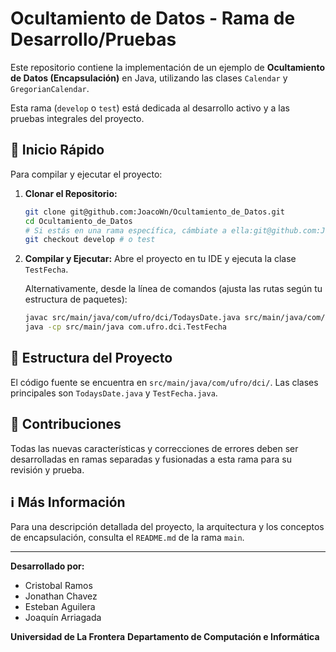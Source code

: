 # Ocultamiento de Datos - Rama de Desarrollo/Pruebas

Este repositorio contiene la implementación de un ejemplo de **Ocultamiento de Datos (Encapsulación)** en Java, utilizando las clases `Calendar` y `GregorianCalendar`.

Esta rama (`develop` o `test`) está dedicada al desarrollo activo y a las pruebas integrales del proyecto.

## 🚀 Inicio Rápido

Para compilar y ejecutar el proyecto:

1.  **Clonar el Repositorio:**
    ```bash
    git clone git@github.com:JoacoWn/Ocultamiento_de_Datos.git
    cd Ocultamiento_de_Datos
    # Si estás en una rama específica, cámbiate a ella:git@github.com:JoacoWn/Ocultamiento_de_Datos.git
    git checkout develop # o test
    ```
2.  **Compilar y Ejecutar:**
    Abre el proyecto en tu IDE y ejecuta la clase `TestFecha`.

    Alternativamente, desde la línea de comandos (ajusta las rutas según tu estructura de paquetes):
    ```bash
    javac src/main/java/com/ufro/dci/TodaysDate.java src/main/java/com/ufro/dci/TestFecha.java
    java -cp src/main/java com.ufro.dci.TestFecha
    ```

## 📂 Estructura del Proyecto

El código fuente se encuentra en `src/main/java/com/ufro/dci/`. Las clases principales son `TodaysDate.java` y `TestFecha.java`.

## 🤝 Contribuciones

Todas las nuevas características y correcciones de errores deben ser desarrolladas en ramas separadas y fusionadas a esta rama para su revisión y prueba.

## ℹ️ Más Información

Para una descripción detallada del proyecto, la arquitectura y los conceptos de encapsulación, consulta el `README.md` de la rama `main`.

---
**Desarrollado por:**

* Cristobal Ramos
* Jonathan Chavez
* Esteban Aguilera
* Joaquín Arriagada

**Universidad de La Frontera**
**Departamento de Computación e Informática**
